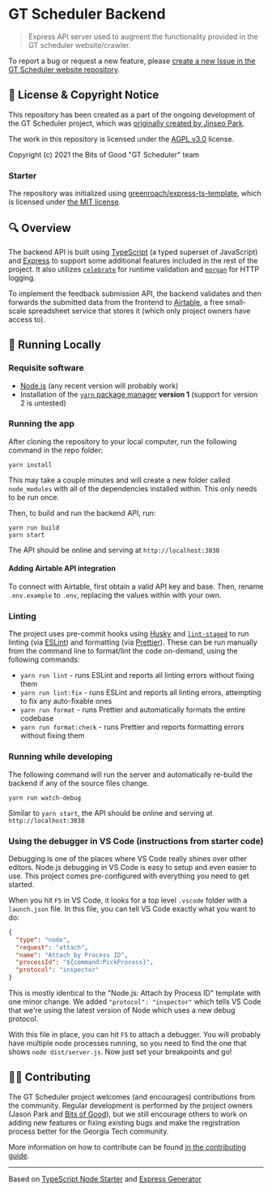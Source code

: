# GT Scheduler Backend

> Express API server used to augment the functionality provided in the GT scheduler website/crawler.

To report a bug or request a new feature, please [create a new Issue in the GT Scheduler website repository](https://github.com/gt-scheduler/website/issues/new/choose).

## 📃 License & Copyright Notice

This repository has been created as a part of the ongoing development of the GT Scheduler project, which was [originally created by Jinseo Park](https://github.com/64json/gt-scheduler).

The work in this repository is licensed under the [AGPL v3.0](https://github.com/gt-scheduler/backend/blob/main/LICENSE) license.

Copyright (c) 2021 the Bits of Good "GT Scheduler" team

### Starter

The repository was initialized using [greenroach/express-ts-template](https://github.com/greenroach/express-ts-template), which is licensed under [the MIT license](https://github.com/greenroach/express-ts-template/blob/main/LICENSE).

## 🔍 Overview

The backend API is built using [TypeScript](https://www.typescriptlang.org/) (a typed superset of JavaScript) and [Express](https://expressjs.com/) to support some additional features included in the rest of the project. It also utilizes [`celebrate`](https://github.com/arb/celebrate#readme) for runtime validation and [`morgan`](https://github.com/expressjs/morgan#readme) for HTTP logging.

To implement the feedback submission API, the backend validates and then forwards the submitted data from the frontend to [Airtable](https://airtable.com/), a free small-scale spreadsheet service that stores it (which only project owners have access to).

## 🚀 Running Locally

### Requisite software

- [Node.js](https://nodejs.org/en/) (any recent version will probably work)
- Installation of the [`yarn` package manager](https://classic.yarnpkg.com/en/docs/install/) **version 1** (support for version 2 is untested)

### Running the app

After cloning the repository to your local computer, run the following command in the repo folder:

```
yarn install
```

This may take a couple minutes and will create a new folder called `node_modules` with all of the dependencies installed within. This only needs to be run once.

Then, to build and run the backend API, run:

```
yarn run build
yarn start
```

The API should be online and serving at `http://localhost:3030`

#### Adding Airtable API integration

To connect with Airtable, first obtain a valid API key and base. Then, rename `.env.example` to `.env`, replacing the values within with your own.

### Linting

The project uses pre-commit hooks using [Husky](https://typicode.github.io/husky/#/) and [`lint-staged`](https://www.npmjs.com/package/lint-staged) to run linting (via [ESLint](https://eslint.org/)) and formatting (via [Prettier](https://prettier.io/)). These can be run manually from the command line to format/lint the code on-demand, using the following commands:

- `yarn run lint` - runs ESLint and reports all linting errors without fixing them
- `yarn run lint:fix` - runs ESLint and reports all linting errors, attempting to fix any auto-fixable ones
- `yarn run format` - runs Prettier and automatically formats the entire codebase
- `yarn run format:check` - runs Prettier and reports formatting errors without fixing them

### Running while developing

The following command will run the server and automatically re-build the backend if any of the source files change.

```
yarn run watch-debug
```

Similar to `yarn start`, the API should be online and serving at `http://localhost:3030`

### Using the debugger in VS Code (instructions from starter code)

Debugging is one of the places where VS Code really shines over other editors. Node.js debugging in VS Code is easy to setup and even easier to use. This project comes pre-configured with everything you need to get started.

When you hit `F5` in VS Code, it looks for a top level `.vscode` folder with a `launch.json` file. In this file, you can tell VS Code exactly what you want to do:

```json
{
  "type": "node",
  "request": "attach",
  "name": "Attach by Process ID",
  "processId": "${command:PickProcess}",
  "protocol": "inspector"
}
```

This is mostly identical to the "Node.js: Attach by Process ID" template with one minor change. We added `"protocol": "inspector"` which tells VS Code that we're using the latest version of Node which uses a new debug protocol.

With this file in place, you can hit `F5` to attach a debugger. You will probably have multiple node processes running, so you need to find the one that shows `node dist/server.js`. Now just set your breakpoints and go!

## 👩‍💻 Contributing

The GT Scheduler project welcomes (and encourages) contributions from the community. Regular development is performed by the project owners (Jason Park and [Bits of Good](https://bitsofgood.org/)), but we still encourage others to work on adding new features or fixing existing bugs and make the registration process better for the Georgia Tech community.

More information on how to contribute can be found [in the contributing guide](/CONTRIBUTING.md).

---

Based on [TypeScript Node Starter](https://github.com/Microsoft/TypeScript-Node-Starter) and [Express Generator](https://github.com/expressjs/generator)
